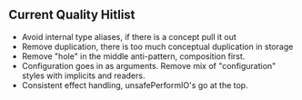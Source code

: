 
Current Quality Hitlist
-----------------------

  * Avoid internal type aliases, if there is a concept pull it out
  * Remove duplication, there is too much conceptual duplication in storage
  * Remove "hole" in the middle anti-pattern, composition first.
  * Configuration goes in as arguments. Remove mix of "configuration" styles with implicits and readers.
  * Consistent effect handling, unsafePerformIO's go at the top.
